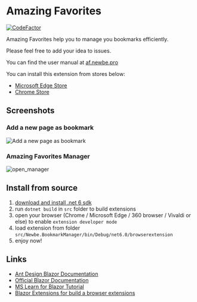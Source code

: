 # Amazing Favorites

[![CodeFactor](https://www.codefactor.io/repository/github/newbe36524/amazing-favorites/badge)](https://www.codefactor.io/repository/github/newbe36524/amazing-favorites)

Amazing Favorites help you to manage you bookmarks efficiently.

Please feel free to add your idea to issues.

You can find the user manual at [af.newbe.pro](https://af.newbe.pro/docs/)

You can install this extension from stores below:

- [Microsoft Edge Store](https://microsoftedge.microsoft.com/addons/detail/amazing-favorites/bknjgbpkaloajcphccpcnahegfglfiei)
- [Chrome Store](https://chrome.google.com/webstore/detail/amazing-favorites/podhpclhgkdeiechkdceginfehfanhcb)

## Screenshots

### Add a new page as bookmark

![Add a new page as bookmark](https://af.newbe.pro/images/20210805-002.gif)

### Amazing Favorites Manager

![open_manager](./assets/open_manager.gif)

## Install from source

1. [download and install .net 6 sdk](https://dotnet.microsoft.com/download/dotnet/6.0)
2. run `dotnet build` in `src` folder to build extensions
3. open your browser (Chrome / Microsoft Edge / 360 browser / Vivaldi or else) to enable `extension developer mode`
4. load extension from folder `src/Newbe.BookmarkManager/bin/Debug/net6.0/browserextension`
5. enjoy now!

## Links

- [Ant Design Blazor Documentation](https://ant-design-blazor.github.io)
- [Official Blazor Documentation](https://docs.microsoft.com/en-us/aspnet/core/blazor/?WT.mc_id=DT-MVP-5003987)
- [MS Learn for Blazor Tutorial](https://docs.microsoft.com/en-us/learn/modules/build-blazor-webassembly-visual-studio-code/?WT.mc_id=DT-MVP-5003987)
- [Blazor Extensions for build a browser extensions](https://github.com/mingyaulee/Blazor.BrowserExtension)
